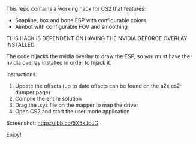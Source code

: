This repo contains a working hack for CS2 that features:

- Snapline, box and bone ESP with configurable colors
- Aimbot with configurable FOV and smoothing

THIS HACK IS DEPENDENT ON HAVING THE NVIDIA GEFORCE OVERLAY INSTALLED.

The code hijacks the nvidia overlay to draw the ESP, so you must have the nvidia overlay installed in order to hijack it.

Instructions:

1. Update the offsets (up to date offsets can be found on the a2x cs2-dumper page)
2. Compile the entire solution
3. Drag the .sys file on the mapper to map the driver
4. Open CS2 and start the user mode application

Screenshot: https://ibb.co/5X5kJpJG

Enjoy!
